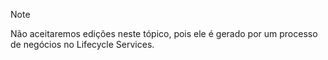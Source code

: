 > [!NOTE]
> Não aceitaremos edições neste tópico, pois ele é gerado por um processo de negócios no Lifecycle Services.
